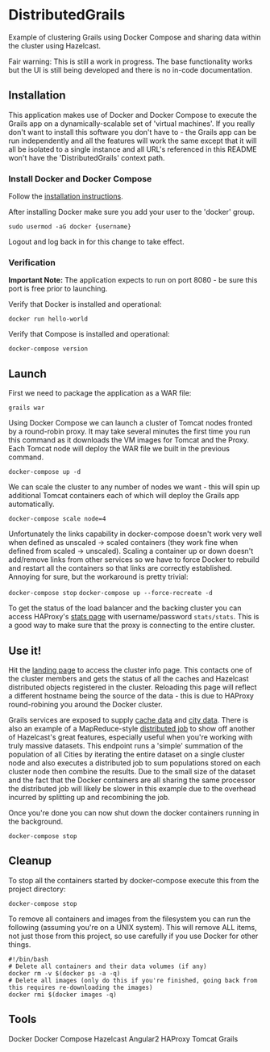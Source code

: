 # DistributedGrails
Example of clustering Grails using Docker Compose and sharing data within the cluster using Hazelcast.

Fair warning: This is still a work in progress. The base functionality works but the UI is still being developed and there is no in-code documentation.

## Installation
This application makes use of Docker and Docker Compose to execute the Grails app on a dynamically-scalable set of 'virtual machines'. If you really don't want to install this software you don't have to - the Grails app can be run independently and all the features will work the same except that it will all be isolated to a single instance and all URL's referenced in this README won't have the 'DistributedGrails' context path.

### Install Docker and Docker Compose
Follow the [installation instructions](https://docs.docker.com/compose/install/).

After installing Docker make sure you add your user to the 'docker' group.

`sudo usermod -aG docker {username}`

Logout and log back in for this change to take effect.

### Verification
**Important Note:** The application expects to run on port 8080 - be sure this port is free prior to launching.

Verify that Docker is installed and operational:

`docker run hello-world`

Verify that Compose is installed and operational:

`docker-compose version`

## Launch
First we need to package the application as a WAR file:

`grails war`

Using Docker Compose we can launch a cluster of Tomcat nodes fronted by a round-robin proxy. It may take several minutes the first time you run this command as it downloads the VM images for Tomcat and the Proxy. Each Tomcat node will deploy the WAR file we built in the previous command.

`docker-compose up -d`

We can scale the cluster to any number of nodes we want - this will spin up additional Tomcat containers each of which will deploy the Grails app automatically.

`docker-compose scale node=4`

Unfortunately the links capability in docker-compose doesn't work very well when defined as unscaled -> scaled containers (they work fine when defined from scaled -> unscaled). Scaling a container up or down doesn't add/remove links from other services so we have to force Docker to rebuild and restart all the containers so that links are correctly established. Annoying for sure, but the workaround is pretty trivial:

`docker-compose stop`
`docker-compose up --force-recreate -d`

To get the status of the load balancer and the backing cluster you can access HAProxy's [stats page](http://localhost:1936) with username/password `stats/stats`. This is a good way to make sure that the proxy is connecting to the entire cluster.

## Use it!
Hit the [landing page](http://localhost:8080/DistributedGrails/) to access the cluster info page. This contacts one of the cluster members and gets the status of all the caches and Hazelcast distributed objects registered in the cluster. Reloading this page will reflect a different hostname being the source of the data - this is due to HAProxy round-robining you around the Docker cluster.

Grails services are exposed to supply [cache data](http://localhost:8080/DistributedGrails/cache) and [city data](http://localhost:8080/DistributedGrails/city).
There is also an example of a MapReduce-style [distributed job](http://localhost:8080/DistributedGrails/city/population) to show off another of Hazelcast's great features, especially useful when you're working with truly massive datasets. This endpoint runs a 'simple' summation of the population of all Cities by iterating the entire dataset on a single cluster node and also executes a distributed job to sum populations stored on each cluster node then combine the results. Due to the small size of the dataset and the fact that the Docker containers are all sharing the same processor the distributed job will likely be slower in this example due to the overhead incurred by splitting up and recombining the job.

Once you're done you can now shut down the docker containers running in the background.

`docker-compose stop`

## Cleanup
To stop all the containers started by docker-compose execute this from the project directory:

`docker-compose stop`

To remove all containers and images from the filesystem you can run the following (assuming you're on a UNIX system). This will remove ALL items, not just those from this project, so use carefully if you use Docker for other things.
```
#!/bin/bash
# Delete all containers and their data volumes (if any)
docker rm -v $(docker ps -a -q)
# Delete all images (only do this if you're finished, going back from this requires re-downloading the images)
docker rmi $(docker images -q)
```

## Tools
Docker
Docker Compose
Hazelcast
Angular2
HAProxy
Tomcat
Grails

